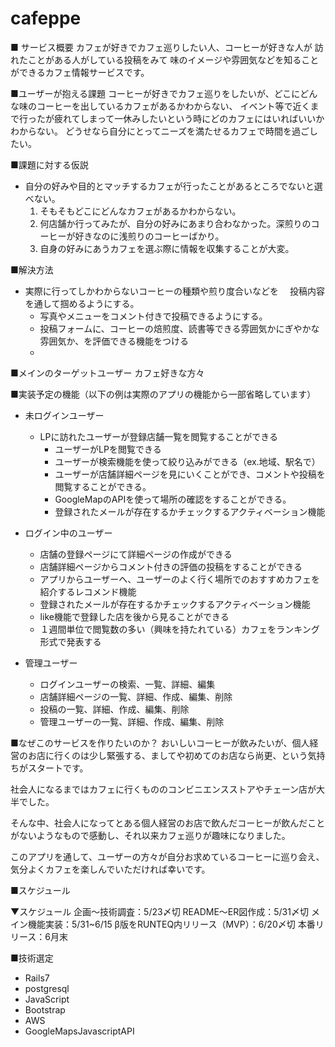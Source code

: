 # cafeppe
■ サービス概要
カフェが好きでカフェ巡りしたい人、コーヒーが好きな人が
訪れたことがある人がしている投稿をみて
味のイメージや雰囲気などを知ることができるカフェ情報サービスです。



■ユーザーが抱える課題
コーヒーが好きでカフェ巡りをしたいが、どこにどんな味のコーヒーを出しているカフェがあるかわからない、
イベント等で近くまで行ったが疲れてしまって一休みしたいという時にどのカフェにはいればいいかわからない。
どうせなら自分にとってニーズを満たせるカフェで時間を過ごしたい。


■課題に対する仮説
- 自分の好みや目的とマッチするカフェが行ったことがあるところでないと選べない。
  1. そもそもどこにどんなカフェがあるかわからない。
  2. 何店舗か行ってみたが、自分の好みにあまり合わなかった。深煎りのコーヒーが好きなのに浅煎りのコーヒーばかり。
  3. 自身の好みにあうカフェを選ぶ際に情報を収集することが大変。


■解決方法
- 実際に行ってしかわからないコーヒーの種類や煎り度合いなどを
　投稿内容を通して掴めるようにする。
  - 写真やメニューをコメント付きで投稿できるようにする。
  - 投稿フォームに、コーヒーの焙煎度、読書等できる雰囲気かにぎやかな雰囲気か、を評価できる機能をつける
  -  



■メインのターゲットユーザー
カフェ好きな方々


■実装予定の機能（以下の例は実際のアプリの機能から一部省略しています）
- 未ログインユーザー
    - LPに訪れたユーザーが登録店舗一覧を閲覧することができる
        - ユーザーがLPを閲覧できる
        - ユーザーが検索機能を使って絞り込みができる（ex.地域、駅名で）
        - ユーザーが店舗詳細ページを見にいくことができ、コメントや投稿を閲覧することができる。
        - GoogleMapのAPIを使って場所の確認をすることができる。
        - 登録されたメールが存在するかチェックするアクティベーション機能
       
        
- ログイン中のユーザー
    - 店舗の登録ページにて詳細ページの作成ができる
    - 店舗詳細ページからコメント付きの評価の投稿をすることができる 
    - アプリからユーザーへ、ユーザーのよく行く場所でのおすすめカフェを紹介するレコメンド機能
    - 登録されたメールが存在するかチェックするアクティベーション機能
    - like機能で登録した店を後から見ることができる
    - １週間単位で閲覧数の多い（興味を持たれている）カフェをランキング形式で発表する
- 管理ユーザー
    - ログインユーザーの検索、一覧、詳細、編集
    - 店舗詳細ページの一覧、詳細、作成、編集、削除
    - 投稿の一覧、詳細、作成、編集、削除
    - 管理ユーザーの一覧、詳細、作成、編集、削除

■なぜこのサービスを作りたいのか？
おいしいコーヒーが飲みたいが、個人経営のお店に行くのは少し緊張する、ましてや初めてのお店なら尚更、という気持ちがスタートです。

社会人になるまではカフェに行くもののコンビニエンスストアやチェーン店が大半でした。

そんな中、社会人になってとある個人経営のお店で飲んだコーヒーが飲んだことがないようなもので感動し、それ以来カフェ巡りが趣味になりました。


このアプリを通して、ユーザーの方々が自分お求めているコーヒーに巡り会え、気分よくカフェを楽しんでいただければ幸いです。


■スケジュール


▼スケジュール
企画〜技術調査：5/23〆切
README〜ER図作成：5/31〆切
メイン機能実装：5/31~6/15
β版をRUNTEQ内リリース（MVP）：6/20〆切
本番リリース：6月末

■技術選定
- Rails7
- postgresql
- JavaScript
- Bootstrap
- AWS
- GoogleMapsJavascriptAPI
